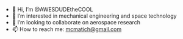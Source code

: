 - 👋 Hi, I’m @AWESDUDEtheCOOL
- 👀 I’m interested in mechanical engineering and space technology
- 💞️ I’m looking to collaborate on aerospace research
- 📫 How to reach me: mcmatich@gmail.com

<!---
AWESDUDEtheCOOL/AWESDUDEtheCOOL is a ✨ special ✨ repository because its `README.md` (this file) appears on your GitHub profile.
You can click the Preview link to take a look at your changes.
--->
